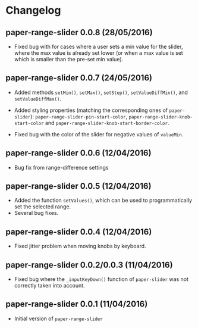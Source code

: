 # Changelog

## paper-range-slider 0.0.8 (28/05/2016)

- Fixed bug with for cases where a user sets a min value for the slider, where the max value is already set lower (or when a max value is set which is smaller than the pre-set min value).

## paper-range-slider 0.0.7 (24/05/2016)

- Added methods `setMin()`, `setMax()`, `setStep()`, `setValueDiffMin()`, and `setValueDiffMax()`.

- Added styling properties (matching the corresponding ones of `paper-slider`): `paper-range-slider-pin-start-color`, `paper-range-slider-knob-start-color` and `paper-range-slider-knob-start-border-color`.

- Fixed bug with the color of the slider for negative values of `valueMin`.

## paper-range-slider 0.0.6 (12/04/2016)

- Bug fix from range-difference settings

## paper-range-slider 0.0.5 (12/04/2016)

- Added the function `setValues()`, which can be used to programmatically set the selected range.
- Several bug fixes.

## paper-range-slider 0.0.4 (12/04/2016)

- Fixed jitter problem when moving knobs by keyboard.

## paper-range-slider 0.0.2/0.0.3 (11/04/2016)

- Fixed bug where the `_inputKeyDown()` function of `paper-slider` was not correctly taken into account.

## paper-range-slider 0.0.1 (11/04/2016)

- Initial version of `paper-range-slider`

